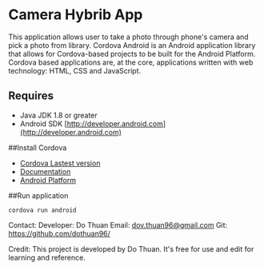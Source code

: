 # Camera Hybrib App

This application allows user to take a photo through phone's camera and pick a photo from library.
Cordova Android is an Android application library that allows for Cordova-based projects to be built for the Android Platform.
Cordova based applications are, at the core, applications written with web technology: HTML, CSS and JavaScript.

## Requires

- Java JDK 1.8 or greater
- Android SDK [http://developer.android.com](http://developer.android.com)

##Install Cordova

- [Cordova Lastest version](https://cordova.apache.org/)
- [Documentation](https://cordova.apache.org/docs/en/latest/guide/cli/index.html)
- [Android Platform](https://cordova.apache.org/docs/en/latest/guide/platforms/android/index.html)

##Run application

`cordova run android`

Contact: Developer: Do Thuan
Email: dov.thuan96@gmail.com Git: https://github.com/dothuan96/

Credit: This project is developed by Do Thuan. It's free for use and edit for learning and reference.
